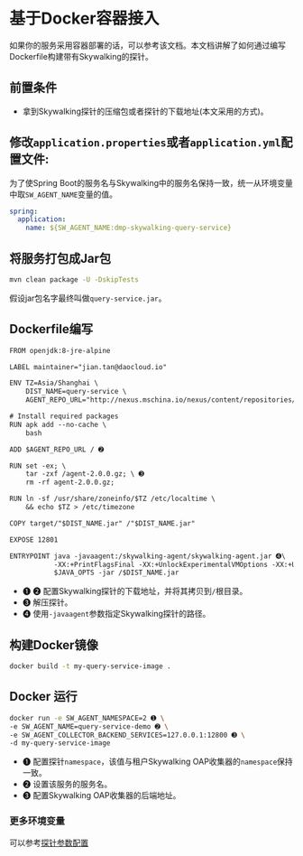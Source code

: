 # 基于Docker容器接入

如果你的服务采用容器部署的话，可以参考该文档。本文档讲解了如何通过编写Dockerfile构建带有Skywalking的探针。

## 前置条件
- 拿到Skywalking探针的压缩包或者探针的下载地址(本文采用的方式)。

## 修改`application.properties`或者`application.yml`配置文件:
为了使Spring Boot的服务名与Skywalking中的服务名保持一致，统一从环境变量中取`SW_AGENT_NAME`变量的值。
```yaml
spring:
  application:
    name: ${SW_AGENT_NAME:dmp-skywalking-query-service} 
```

## 将服务打包成Jar包

```bash
mvn clean package -U -DskipTests
```

假设jar包名字最终叫做`query-service.jar`。

## Dockerfile编写

```txt
FROM openjdk:8-jre-alpine

LABEL maintainer="jian.tan@daocloud.io"

ENV TZ=Asia/Shanghai \
    DIST_NAME=query-service \
    AGENT_REPO_URL="http://nexus.mschina.io/nexus/content/repositories/labs/org/apache/skywalking/dmp/agent/2.0.0/agent-2.0.0.gz" ➊

# Install required packages
RUN apk add --no-cache \
    bash

ADD $AGENT_REPO_URL / ➋

RUN set -ex; \
    tar -zxf /agent-2.0.0.gz; \ ➌
    rm -rf agent-2.0.0.gz;

RUN ln -sf /usr/share/zoneinfo/$TZ /etc/localtime \
    && echo $TZ > /etc/timezone

COPY target/"$DIST_NAME.jar" /"$DIST_NAME.jar"

EXPOSE 12801

ENTRYPOINT java -javaagent:/skywalking-agent/skywalking-agent.jar ➍\
           -XX:+PrintFlagsFinal -XX:+UnlockExperimentalVMOptions -XX:+UseCGroupMemoryLimitForHeap \
           $JAVA_OPTS -jar /$DIST_NAME.jar 
```

- ➊ ➋ 配置Skywalking探针的下载地址，并将其拷贝到`/`根目录。
- ➌ 解压探针。
- ➍ 使用`-javaagent`参数指定Skywalking探针的路径。

## 构建Docker镜像

```bash
docker build -t my-query-service-image .
```

## Docker 运行

```bash
docker run -e SW_AGENT_NAMESPACE=2 ➊ \
-e SW_AGENT_NAME=query-service-demo ➋ \
-e SW_AGENT_COLLECTOR_BACKEND_SERVICES=127.0.0.1:12800 ➌ \
-d my-query-service-image
```

- ➊ 配置探针`namespace`，该值与租户Skywalking OAP收集器的`namespace`保持一致。
- ➋ 设置该服务的服务名。
- ➌ 配置Skywalking OAP收集器的后端地址。

### 更多环境变量

 可以参考[探针参数配置](agent-settings.md)